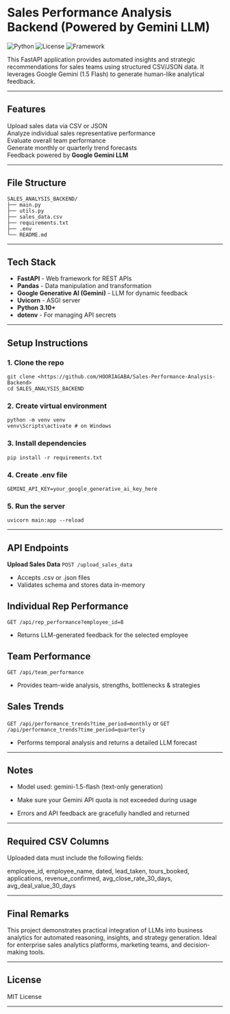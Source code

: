 # Sales Performance Analysis Backend (Powered by Gemini LLM)


![Python](https://img.shields.io/badge/Python-3.10+-blue)
![License](https://img.shields.io/badge/License-MIT-green)
![Framework](https://img.shields.io/badge/FastAPI-Modern%20Python%20API-brightgreen)

This FastAPI application provides automated insights and strategic recommendations for sales teams using structured CSV/JSON data. It leverages Google Gemini (1.5 Flash) to generate human-like analytical feedback.

---

## Features

Upload sales data via CSV or JSON  
Analyze individual sales representative performance  
Evaluate overall team performance  
Generate monthly or quarterly trend forecasts  
Feedback powered by **Google Gemini LLM**

---

## File Structure


```
SALES_ANALYSIS_BACKEND/
├── main.py
├── utils.py
├── sales_data.csv
├── requirements.txt
├── .env
└── README.md
```

---

## Tech Stack

- **FastAPI** - Web framework for REST APIs
- **Pandas** - Data manipulation and transformation
- **Google Generative AI (Gemini)** - LLM for dynamic feedback
- **Uvicorn** - ASGI server
- **Python 3.10+**
- **dotenv** - For managing API secrets

---

## Setup Instructions

### 1. **Clone the repo**
   
   ```
   git clone <https://github.com/HOORIAGABA/Sales-Performance-Analysis-Backend>
   cd SALES_ANALYSIS_BACKEND
   ```

### 2. **Create virtual environment**

   ```
   python -m venv venv
   venv\Scripts\activate # on Windows
   ```

### 3. **Install dependencies**

   ```
   pip install -r requirements.txt
   ```

### 4. **Create .env file**

```
GEMINI_API_KEY=your_google_generative_ai_key_here
```

### 5. **Run the server**

```
uvicorn main:app --reload
```

---

## API Endpoints

 **Upload Sales Data**
   `POST /upload_sales_data`

   - Accepts .csv or .json files
   - Validates schema and stores data in-memory

## Individual Rep Performance
   `GET /api/rep_performance?employee_id=8`

   - Returns LLM-generated feedback for the selected employee

## Team Performance
   `GET /api/team_performance`

   - Provides team-wide analysis, strengths, bottlenecks & strategies

## Sales Trends
   `GET /api/performance_trends?time_period=monthly`
   or
   `GET /api/performance_trends?time_period=quarterly`

   - Performs temporal analysis and returns a detailed LLM forecast

---

## Notes
- Model used: gemini-1.5-flash (text-only generation)

- Make sure your Gemini API quota is not exceeded during usage

- Errors and API feedback are gracefully handled and returned

---

## Required CSV Columns
Uploaded data must include the following fields:

employee_id, employee_name, dated, lead_taken, tours_booked, 
applications, revenue_confirmed, avg_close_rate_30_days, avg_deal_value_30_days

---

## Final Remarks
This project demonstrates practical integration of LLMs into business analytics for automated reasoning, insights, and strategy generation. Ideal for enterprise sales analytics platforms, marketing teams, and decision-making tools.

---

## License
MIT License

---

